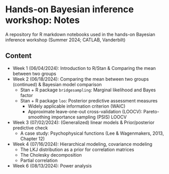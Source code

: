 # Hands-on Bayesian inference workshop: Notes
A repository for R markdown notebooks used in the hands-on Bayesian inference workshop (Summer 2024; CATLAB, Vanderbilt)

## Content
 * Week 1 (06/04/2024): Introduction to R/Stan & Comparing the mean between two groups
 * Week 2 (06/18/2024): Comparing the mean between two groups (continued) & Bayesian model comparison
     * Stan + R package `bridgesampling`: Marginal likelihood and Bayes factor
     * Stan + R package `loo`: Posterior predictive assessment measures
         * Widely applicable information criterion (WAIC)
         * Approximate leave-one-out cross-validation (LOOCV): Pareto-smoothing importance sampling (PSIS) LOOCV
 * Week 3 (07/02/2024): (Generalized) linear models & Prior/posterior predictive check
     * A case study: Psychophysical functions (Lee & Wagenmakers, 2013, Chapter 12)
 * Week 4 (07/16/2024): Hierarchical modeling, covariance modeling
     * The LKJ distribution as a prior for correlation matrices
     * The Cholesky decomposition
     * Partial correlation
 * Week 6 (08/13/2024): Power analysis

